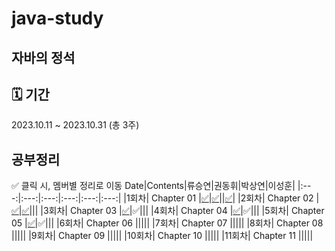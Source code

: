 # java-study
## 자바의 정석

## 🗓 기간
2023.10.11 ~ 2023.10.31 (총 3주)

## 공부정리
✅ 클릭 시, 멤버별 정리로 이동
Date|Contents|류승연|권동휘|박상연|이성훈|
|:---:|:---:|:---:|:---:|:---:|:---:|
|1회차| Chapter 01 |[✅](https://github.com/java-kill/seungyeon-java/blob/main/%EC%9E%90%EB%B0%94%EC%9D%98%20%EC%A0%95%EC%84%9D/ch01.%EC%9E%90%EB%B0%94%EB%A5%BC%20%EC%8B%9C%EC%9E%91%ED%95%98%EA%B8%B0%20%EC%A0%84%EC%97%90.md)|[✅](https://github.com/java-kill/donghui/blob/main/ch.md)||[✅](https://github.com/java-kill/sunghoon/blob/main/Java/Chapter01.md)|
|2회차| Chapter 02 |[✅](https://github.com/java-kill/seungyeon-java/blob/main/%EC%9E%90%EB%B0%94%EC%9D%98%20%EC%A0%95%EC%84%9D/ch02.%20%EB%B3%80%EC%88%98.md)|[✅](https://github.com/java-kill/donghui/blob/main/ch2.md)|||
|3회차| Chapter 03 |[✅](https://github.com/java-kill/seungyeon-java/blob/main/%EC%9E%90%EB%B0%94%EC%9D%98%20%EC%A0%95%EC%84%9D/ch03.%20%EC%97%B0%EC%82%B0%EC%9E%90.md)|✅|||
|4회차| Chapter 04 |[✅](https://github.com/java-kill/seungyeon-java/blob/main/%EC%9E%90%EB%B0%94%EC%9D%98%20%EC%A0%95%EC%84%9D/ch04.%20%EC%A1%B0%EA%B1%B4%EB%AC%B8%EA%B3%BC%20%EB%B0%98%EB%B3%B5%EB%AC%B8.md)|✅|||
|5회차| Chapter 05 |[✅](https://github.com/java-kill/seungyeon-java/blob/main/%EC%9E%90%EB%B0%94%EC%9D%98%20%EC%A0%95%EC%84%9D/ch05.%20%EB%B0%B0%EC%97%B4.md)|✅|||
|6회차| Chapter 06 |||||
|7회차| Chapter 07 |||||
|8회차| Chapter 08 |||||
|9회차| Chapter 09 |||||
|10회차| Chapter 10 |||||
|11회차| Chapter 11 |||||
